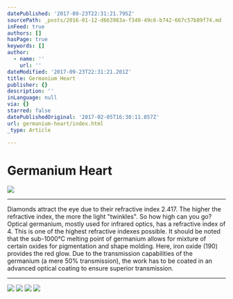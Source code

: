 ```yaml
---
datePublished: '2017-09-23T22:31:21.795Z'
sourcePath: _posts/2016-01-12-d663983a-f340-49c6-b742-667c57b89f74.md
inFeed: true
authors: []
hasPage: true
keywords: []
author:
  - name: ''
    url: ''
dateModified: '2017-09-23T22:31:21.201Z'
title: Germanium Heart
publisher: {}
description: ''
inLanguage: null
via: {}
starred: false
datePublishedOriginal: '2017-02-05T16:30:11.057Z'
url: germanium-heart/index.html
_type: Article

---
```

# Germanium Heart
![](https://the-grid-user-content.s3-us-west-2.amazonaws.com/630a7e61-c391-47e4-b38f-92b8861bb8bf.jpg)

---

Diamonds attract the eye due to their refractive index 2.417\. The higher the refractive index, the more the light "twinkles". So how high can you go? Optical germanium, mostly used for infrared optics, has a refractive index of 4\. This is one of the highest refractive indexes possible. It should be noted that the sub-1000°C melting point of germanium allows for mixture of certain oxides for pigmentation and shape molding. Here, iron oxide (190) provides the red glow. Due to the transmission capabilities of the germanium (a mere 50% transmission), the work has to be coated in an advanced optical coating to ensure superior transmission.

---

![](https://the-grid-user-content.s3-us-west-2.amazonaws.com/7d116c50-0022-43ad-904a-99d842859dcf.jpg)
![](https://the-grid-user-content.s3-us-west-2.amazonaws.com/b3d5f96f-5d4c-4eb4-aef0-6ed30655749e.jpg)
![](https://the-grid-user-content.s3-us-west-2.amazonaws.com/029077a4-ce4a-4ecf-af41-819bd9c2e044.jpg)
![](https://the-grid-user-content.s3-us-west-2.amazonaws.com/2b2234f5-a701-4469-bcae-87186e8bfeb6.jpg)